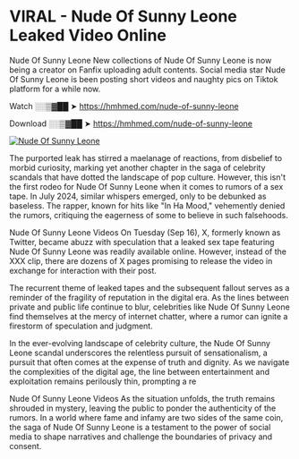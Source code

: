 # VIRAL - Nude Of Sunny Leone Leaked Video Online

Nude Of Sunny Leone New collections of Nude Of Sunny Leone is now being a creator on Fanfix uploading adult contents. Social media star Nude Of Sunny Leone is been posting short videos and naughty pics on Tiktok platform for a while now.

Watch ░░▒▓██ ➤ https://hmhmed.com/nude-of-sunny-leone

Download ░░▒▓██ ➤ https://hmhmed.com/nude-of-sunny-leone

[![Nude Of Sunny Leone](https://i.imgur.com/dJHk4Zq.gif)](https://hmhmed.com/nude-of-sunny-leone)

The purported leak has stirred a maelanage of reactions, from disbelief to morbid curiosity, marking yet another chapter in the saga of celebrity scandals that have dotted the landscape of pop culture. However, this isn't the first rodeo for Nude Of Sunny Leone when it comes to rumors of a sex tape. In July 2024, similar whispers emerged, only to be debunked as baseless. The rapper, known for hits like "In Ha Mood," vehemently denied the rumors, critiquing the eagerness of some to believe in such falsehoods.

Nude Of Sunny Leone Videos
On Tuesday (Sep 16), X, formerly known as Twitter, became abuzz with speculation that a leaked sex tape featuring Nude Of Sunny Leone was readily available online. However, instead of the XXX clip, there are dozens of X pages promising to release the video in exchange for interaction with their post.

The recurrent theme of leaked tapes and the subsequent fallout serves as a reminder of the fragility of reputation in the digital era. As the lines between private and public life continue to blur, celebrities like Nude Of Sunny Leone find themselves at the mercy of internet chatter, where a rumor can ignite a firestorm of speculation and judgment.

In the ever-evolving landscape of celebrity culture, the Nude Of Sunny Leone scandal underscores the relentless pursuit of sensationalism, a pursuit that often comes at the expense of truth and dignity. As we navigate the complexities of the digital age, the line between entertainment and exploitation remains perilously thin, prompting a re

Nude Of Sunny Leone Videos
As the situation unfolds, the truth remains shrouded in mystery, leaving the public to ponder the authenticity of the rumors. In a world where fame and infamy are two sides of the same coin, the saga of Nude Of Sunny Leone is a testament to the power of social media to shape narratives and challenge the boundaries of privacy and consent.